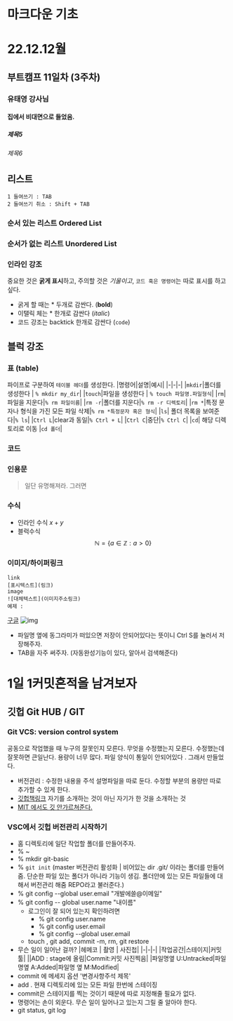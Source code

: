 
# 마크다운 기초 
 # 22.12.12월 
 ## 부트캠프 11일차 (3주차)
 ### 유태영 강사님
 #### 집에서 비대면으로 들었음.
 ##### 제목5
 ###### 제목6
## 리스트
    1 들여쓰기 : TAB
    2 들여쓰기 취소 : Shift + TAB
### 순서 있는 리스트 Ordered List
### 순서가 없는 리스트 Unordered List
### 인라인 강조 
중요한 것은 **굵게 표시**하고, 주의할 것은 *기울이고*, `코드 혹은 명령어`는 따로 표시를 하고 싶다. 
- 굵게 할 때는 * 두개로 감싼다. (**bold**)
- 이탤릭 체는 * 한개로 감싼다 (*italic*)
- 코드 강조는 backtick 한개로 감싼다 (`code`)
## 블럭 강조
### 표 (table)
파이프로 구분하여 `테이블 헤더`를 생성한다.
|명령어|설명|예시|
|-|-|-|
|`mkdir`|폴더를 생성한다 | `% mkdir my_dir`|
|`touch`|파일을 생성한다 | `% touch 파일명.파일형식`|
|`rm`|파일을 지운다|`% rm 파일이름`|
|`rm -r`|폴더를 지운다|`% rm -r 디렉토리`|
|`rm *`|특정 문자나 형식을 가진 모든 파일 삭제|`% rm *특정문자 혹은 형식`|
|`ls`| 폴더 목록을 보여준다|` % ls `|
|`Ctrl L`|clear과 동일|` % Ctrl + L `|
|`Ctrl C`|중단|` % Ctrl C `|
|`cd`| 해당 디렉토리로 이동 |`cd 폴더`|
### 코드 
### 인용문
> 일단 유명해져라. 그러면
### 수식
- 인라인 수식 
$x+y$
- 블럭수식
$$
\mathbb{N} = \{a \in \mathbb{Z} : a > 0\}
$$
### 이미지/하이퍼링크
```
link
[표시텍스트](링크)
image 
![대체텍스트](이미지주소링크)
예제 :
```
[구글](https://google.com)
![img](https://images.ctfassets.net/hrltx12pl8hq/7yQR5uJhwEkRfjwMFJ7bUK/dc52a0913e8ff8b5c276177890eb0129/offset_comp_772626-opt.jpg?fit=fill&w=800&h=300)
- 파일명 옆에 동그라미가 떠있으면 저장이 안되어있다는 뜻이니 Ctrl S를 눌러서 저장해주자. 
- TAB을 자주 써주자. (자동완성기능이 있다, 알아서 검색해준다)
# 1일 1커밋흔적을 남겨보자 
## 깃헙 Git HUB  / GIT
### Git VCS: version control system 
공동으로 작업했을 때 누구의 잘못인지 모른다. 무엇을 수정했는지 모른다. 수정했는데 잘못하면 큰일난다. 용량이 너무 많다. 파일 양식이 통일이 안되어있다 . 그래서 만들었다. 
- 버전관리 : 수정한 내용을 주석 설명파일을 따로 둔다. 수정할 부분의 용량만 따로 추가할 수 있게 한다. 
- [깃헙책링크](https://git-scm.com/book/ko/v2)
자기를 소개하는 것이 아닌 자기가 한 것을 소개하는 것 
- [MIT 에서도 깃 안가르쳐준다.](https://missing.csail.mit.edu)
### VSC에서 깃헙 버전관리 시작하기 
- 홈 디렉토리에 일단 작업할 폴더를 만들어주자. 
- % ~
- % mkdir git-basic
- % `git init` (master 버전관리 활성화 | 비어있는 dir .git/ 이라는 폴더를 만들어줌. 단순한 파일 있는 폴더가 아니라 기능이 생김. 폴더안에 있는 모든 파일들에 대해서 버전관리 해줌 REPO라고 불러준다.)
- % git config --global user.email "개발에쓸@이메일"
- % git config -- global user.name "내이름"
  - 로그인이 잘 되어 있는지 확인하려면 
    - % git config user.name
    - % git config user.email
    - %  git config --global user.email
  - touch , git add, commit -m, rm, git restore
- 무슨 일이 일어난 걸까?
|헤메코 | 촬영 | 사진첩|
|-|-|-|
|작업공간|스테이지|커밋툴|
||ADD : stage에 올림|Commit:커밋 사진찍음|
|파일명옆 U:Untracked|파일명옆 A:Added|파일명 옆 M:Modified|
- commit 에 메세지 옵션 '변경사항주석 제목'
- add . 현재 디렉토리에 있는 모든 파일 한번에 스테이징
- commit은 스테이지를 찍는 것이기 때문에 따로 지정해줄 필요가 없다. 
- 명령어는 손이 외운다. 무슨 일이 일어나고 있는지 그릴 줄 알아야 한다. 
- git status, git log